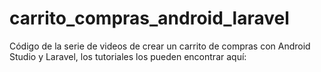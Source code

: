 # carrito_compras_android_laravel
Código de la serie de videos de crear un carrito de compras con Android Studio y Laravel, los tutoriales los pueden encontrar aquí: 
